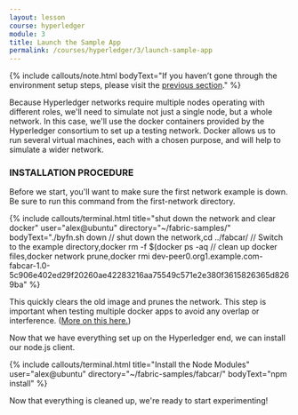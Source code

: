 ```yaml
---
layout: lesson
course: hyperledger
module: 3
title: Launch the Sample App
permalink: /courses/hyperledger/3/launch-sample-app
---
```


{% include callouts/note.html
    bodyText="If you haven’t gone through the environment setup steps, please visit the <a href='https://theblockchaininstitute.org/courses/hyperledger-101/lessons/setting-up-your-developer-environment/'>previous section</a>."
%}

Because Hyperledger networks require multiple nodes operating with different roles, we'll need to simulate not just a single node, but a whole network. In this case, we'll use the docker containers provided by the Hyperledger consortium to set up a testing network. Docker allows us to run several virtual machines, each with a chosen purpose, and will help to simulate a wider network.

<h3><b>INSTALLATION PROCEDURE</b></h3>


Before we start, you'll want to make sure the first network example is down. Be sure to run this command from the first-network directory.

{% include callouts/terminal.html
    title="shut down the network and clear docker"
    user="alex@ubuntu"
    directory="~/fabric-samples/"
    bodyText="./byfn.sh down // shut down the network,cd ../fabcar/ // Switch to the example directory,docker rm -f $(docker ps -aq // clean up docker files,docker network prune,docker rmi dev-peer0.org1.example.com-fabcar-1.0-5c906e402ed29f20260ae42283216aa75549c571e2e380f3615826365d8269ba"
%}   

This quickly clears the old image and prunes the network. This step is important when testing multiple docker apps to avoid any overlap or interference. (<a href="https://docs.docker.com/engine/reference/commandline/rmi/">More on this here.</a>)

Now that we have everything set up on the Hyperledger end, we can install our node.js client. 

{% include callouts/terminal.html
    title="Install the Node Modules"
    user="alex@ubuntu"
    directory="~/fabric-samples/fabcar/"
    bodyText="npm install"
%}     

Now that everything is cleaned up, we're ready to start experimenting!
